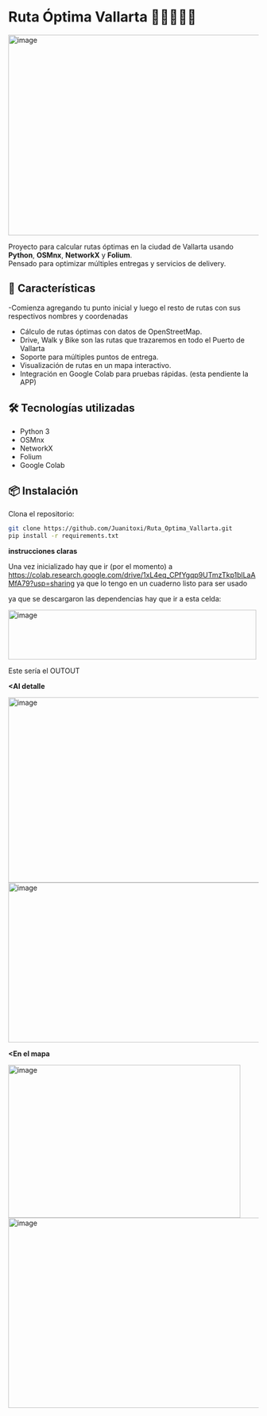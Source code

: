 # Ruta Óptima Vallarta 🚗🚴🏃‍♂️📍

<img width="977" height="404" alt="image" src="https://github.com/user-attachments/assets/ffce0bb8-85f6-4ceb-b04e-e3d73a6d8e0e" />

Proyecto para calcular rutas óptimas en la ciudad de Vallarta usando **Python**, **OSMnx**, **NetworkX** y **Folium**.  
Pensado para optimizar múltiples entregas y servicios de delivery.

## 🚀 Características
-Comienza agregando tu punto inicial y luego el resto de rutas con sus respectivos nombres y coordenadas 
- Cálculo de rutas óptimas con datos de OpenStreetMap.
- Drive, Walk y Bike son las rutas que trazaremos en todo el Puerto de Vallarta
- Soporte para múltiples puntos de entrega.
- Visualización de rutas en un mapa interactivo.
- Integración en Google Colab para pruebas rápidas.
 (esta pendiente la APP)
## 🛠 Tecnologías utilizadas
- Python 3
- OSMnx
- NetworkX
- Folium
- Google Colab

## 📦 Instalación
Clona el repositorio:
```bash
git clone https://github.com/Juanitoxi/Ruta_Optima_Vallarta.git
pip install -r requirements.txt


```
 **instrucciones claras** 

 Una vez inicializado hay que ir (por el momento) a https://colab.research.google.com/drive/1xL4eq_CPfYgqp9UTmzTkp1blLaAMfA79?usp=sharing
 ya que lo tengo en un cuaderno listo para ser usado


 ya que se descargaron las dependencias hay que ir a esta celda:
 
 <img width="499" height="100" alt="image" src="https://github.com/user-attachments/assets/1fcfc607-3677-4de8-aa89-d5e9639a5262" />


 Este sería el OUTOUT

 **<Al detalle**
 
 <img width="733" height="373" alt="image" src="https://github.com/user-attachments/assets/0e43bc4b-cf42-4e8a-bddd-268c6dc57c61" />
 
 <img width="665" height="322" alt="image" src="https://github.com/user-attachments/assets/3e2742fb-9ef4-4447-9275-61d4834a0bc7" />


 **<En el mapa**


 <img width="467" height="308" alt="image" src="https://github.com/user-attachments/assets/4eb1a48c-22dc-42f5-8419-ce52e03c113b" />


 <img width="696" height="383" alt="image" src="https://github.com/user-attachments/assets/fab38081-fdc4-4ae4-b417-48602e39e114" />

```


